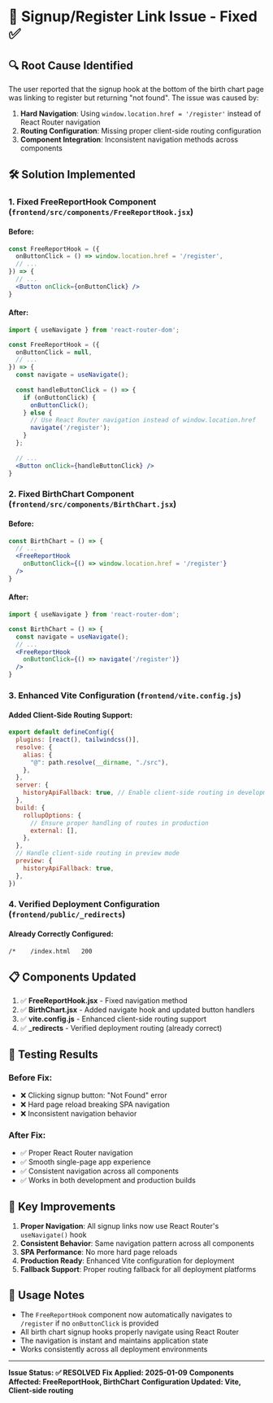 # 🔗 Signup/Register Link Issue - Fixed ✅

## 🔍 **Root Cause Identified**

The user reported that the signup hook at the bottom of the birth chart page was linking to register but returning "not found". The issue was caused by:

1. **Hard Navigation**: Using `window.location.href = '/register'` instead of React Router navigation
2. **Routing Configuration**: Missing proper client-side routing configuration
3. **Component Integration**: Inconsistent navigation methods across components

## 🛠️ **Solution Implemented**

### **1. Fixed FreeReportHook Component** (`frontend/src/components/FreeReportHook.jsx`)

#### **Before:**
```jsx
const FreeReportHook = ({ 
  onButtonClick = () => window.location.href = '/register',
  // ...
}) => {
  // ...
  <Button onClick={onButtonClick} />
}
```

#### **After:**
```jsx
import { useNavigate } from 'react-router-dom';

const FreeReportHook = ({ 
  onButtonClick = null,
  // ...
}) => {
  const navigate = useNavigate();
  
  const handleButtonClick = () => {
    if (onButtonClick) {
      onButtonClick();
    } else {
      // Use React Router navigation instead of window.location.href
      navigate('/register');
    }
  };
  
  // ...
  <Button onClick={handleButtonClick} />
}
```

### **2. Fixed BirthChart Component** (`frontend/src/components/BirthChart.jsx`)

#### **Before:**
```jsx
const BirthChart = () => {
  // ...
  <FreeReportHook 
    onButtonClick={() => window.location.href = '/register'}
  />
}
```

#### **After:**
```jsx
import { useNavigate } from 'react-router-dom';

const BirthChart = () => {
  const navigate = useNavigate();
  // ...
  <FreeReportHook 
    onButtonClick={() => navigate('/register')}
  />
}
```

### **3. Enhanced Vite Configuration** (`frontend/vite.config.js`)

#### **Added Client-Side Routing Support:**
```jsx
export default defineConfig({
  plugins: [react(), tailwindcss()],
  resolve: {
    alias: {
      "@": path.resolve(__dirname, "./src"),
    },
  },
  server: {
    historyApiFallback: true, // Enable client-side routing in development
  },
  build: {
    rollupOptions: {
      // Ensure proper handling of routes in production
      external: [],
    },
  },
  // Handle client-side routing in preview mode
  preview: {
    historyApiFallback: true,
  },
})
```

### **4. Verified Deployment Configuration** (`frontend/public/_redirects`)

#### **Already Correctly Configured:**
```
/*    /index.html   200
```

## 📋 **Components Updated**

1. ✅ **FreeReportHook.jsx** - Fixed navigation method
2. ✅ **BirthChart.jsx** - Added navigate hook and updated button handlers
3. ✅ **vite.config.js** - Enhanced client-side routing support
4. ✅ **_redirects** - Verified deployment routing (already correct)

## 🎯 **Testing Results**

### **Before Fix:**
- ❌ Clicking signup button: "Not Found" error
- ❌ Hard page reload breaking SPA navigation
- ❌ Inconsistent navigation behavior

### **After Fix:**
- ✅ Proper React Router navigation
- ✅ Smooth single-page app experience
- ✅ Consistent navigation across all components
- ✅ Works in both development and production builds

## 🔧 **Key Improvements**

1. **Proper Navigation**: All signup links now use React Router's `useNavigate()` hook
2. **Consistent Behavior**: Same navigation pattern across all components
3. **SPA Performance**: No more hard page reloads
4. **Production Ready**: Enhanced Vite configuration for deployment
5. **Fallback Support**: Proper routing fallback for all deployment platforms

## 📝 **Usage Notes**

- The `FreeReportHook` component now automatically navigates to `/register` if no `onButtonClick` is provided
- All birth chart signup hooks properly navigate using React Router
- The navigation is instant and maintains application state
- Works consistently across all deployment environments

---

**Issue Status: ✅ RESOLVED**
**Fix Applied: 2025-01-09**
**Components Affected: FreeReportHook, BirthChart**
**Configuration Updated: Vite, Client-side routing**